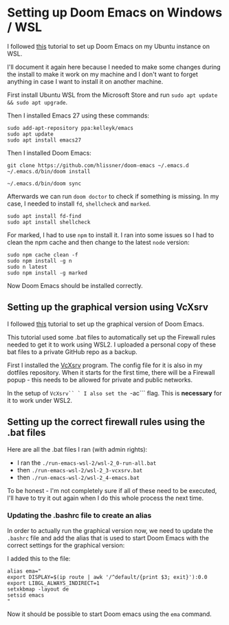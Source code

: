 # Setting up Doom Emacs on Windows / WSL

I followed [this](https://ethanaa.com/blog/switching-to-doom-emacs/#activate-wsl-and-install-ubuntu-18-04-lts) tutorial to set up Doom Emacs on my Ubuntu instance on WSL.

I'll document it again here because I needed to make some changes during the install to make it work on my machine and I don't want to forget anything in case I want to install it on another machine.

First install Ubuntu WSL from the Microsoft Store and run ```sudo apt update && sudo apt upgrade```.

Then I installed Emacs 27 using these commands:

```
sudo add-apt-repository ppa:kelleyk/emacs
sudo apt update
sudo apt install emacs27
```

Then I installed Doom Emacs:

```
git clone https://github.com/hlissner/doom-emacs ~/.emacs.d
~/.emacs.d/bin/doom install

~/.emacs.d/bin/doom sync
```

Afterwards we can run ```doom doctor``` to check if something is missing. In my case, I needed to install ```fd```, ```shellcheck``` and ```marked```.

```
sudo apt install fd-find
sudo apt install shellcheck
```

For marked, I had to use ```npm``` to install it. I ran into some issues so I had to clean the npm cache and then change to the latest ```node``` version:

```
sudo npm cache clean -f
sudo npm install -g n
sudo n latest
sudo npm install -g marked
```

Now Doom Emacs should be installed correctly.

## Setting up the graphical version using VcXsrv

I followed [this](https://github.com/hubisan/emacs-wsl#install-windows-x-server-vcxsrv) tutorial to set up the graphical version of Doom Emacs.

This tutorial used some .bat files to automatically set up the Firewall rules needed to get it to work using WSL2. I uploaded a personal copy of these bat files to a private GitHub repo as a backup.

First I installed the [VcXsrv](https://sourceforge.net/projects/vcxsrv/) program. The config file for it is also in my dotfiles repository. When it starts for the first time, there will be a Firewall popup - this needs to be allowed for private and public networks.

In the setup of ```VcXsrv`` ` I also set the ```-ac``` flag. This is **necessary** for it to work under WSL2.

## Setting up the correct firewall rules using the .bat files

Here are all the .bat files I ran (with admin rights):

* I ran the ```./run-emacs-wsl-2/wsl-2_0-run-all.bat```
* then ```./run-emacs-wsl-2/wsl-2_3-vcxsrv.bat```
* then ```./run-emacs-wsl-2/wsl-2_4-emacs.bat```

To be honest - I'm not completely sure if all of these need to be executed, I'll have to try it out again when I do this whole process the next time.

### Updating the .bashrc file to create an alias

In order to actually run the graphical version now, we need to update the ```.bashrc``` file and add the alias that is used to start Doom Emacs with the correct settings for the graphical version:

I added this to the file:
```
alias ema="
export DISPLAY=$(ip route | awk '/^default/{print $3; exit}'):0.0
export LIBGL_ALWAYS_INDIRECT=1
setxkbmap -layout de
setsid emacs
"
```

Now it should be possible to start Doom emacs using the ```ema``` command.